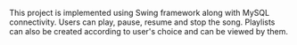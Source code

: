 This project is implemented using Swing framework along with MySQL connectivity. Users can play, pause, resume and stop the song. Playlists can also be created according to user's choice and can be viewed by them.
